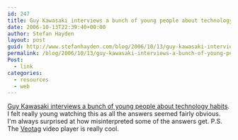 ```yaml
---
id: 247
title: Guy Kawasaki interviews a bunch of young people about technology habits
date: 2006-10-13T22:39:40+00:00
author: Stefan Hayden
layout: post
guid: http://www.stefanhayden.com/blog/2006/10/13/guy-kawasaki-interviews-a-bunch-of-young-people-about-technology-habits/
permalink: /blog/2006/10/13/guy-kawasaki-interviews-a-bunch-of-young-people-about-technology-habits/
Post:
  - link
categories:
  - resources
  - web
---
```

<p><a href="http://www.veotag.com/player/?u=wgcqpthubc">Guy Kawasaki interviews a bunch of young people about technology habits</a>. I felt really young watching this as all the answers seemed fairly obvious. I'm always surprised at how misinterpreted some of the answers get. P.S. The <a href="http://www.veotag.com/">Veotag</a> video player is really cool.
</p>
